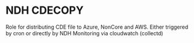 # NDH CDECOPY

Role for distributing CDE file to Azure, NonCore and AWS.
Either triggered by cron or directly by NDH
Monitoring via cloudwatch (collectd)
